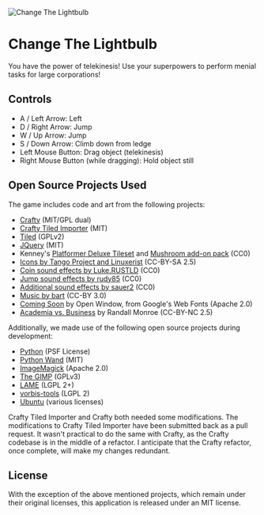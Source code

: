 ![Change The Lightbulb](https://raw.github.com/jamespic/game-off-2013/master/screenshot.png)

# Change The Lightbulb

You have the power of telekinesis! Use your superpowers to perform menial
tasks for large corporations!

## Controls
- A / Left Arrow: Left
- D / Right Arrow: Jump
- W / Up Arrow: Jump
- S / Down Arrow: Climb down from ledge
- Left Mouse Button: Drag object (telekinesis)
- Right Mouse Button (while dragging): Hold object still

## Open Source Projects Used

The game includes code and art from the following projects:
- [Crafty](https://github.com/craftyjs/Crafty) (MIT/GPL dual)
- [Crafty Tiled Importer](https://github.com/mleveck/Crafty-Tiled-Map-Importer) (MIT)
- [Tiled](https://github.com/bjorn/tiled) (GPLv2)
- [JQuery](https://github.com/jquery/jquery) (MIT)
- Kenney's [Platformer Deluxe Tileset](http://opengameart.org/content/platformer-art-deluxe) and [Mushroom add-on pack](http://opengameart.org/content/platformer-art-mushroom-land) (CC0)
- [Icons by Tango Project and Linuxerist](http://commons.wikimedia.org/wiki/File:Dialog-information_on.svg) (CC-BY-SA 2.5)
- [Coin sound effects by Luke.RUSTLD](http://opengameart.org/content/10-8bit-coin-sounds) (CC0)
- [Jump sound effects by rudy85](http://opengameart.org/content/jump-sounds) (CC0)
- [Additional sound effects by sauer2](http://opengameart.org/content/oldschool-win-and-die-jump-and-run-sounds) (CC0)
- [Music by bart](http://opengameart.org/content/jump-and-run-8-bit) (CC-BY 3.0)
- [Coming Soon](http://www.google.com/fonts) by Open Window, from Google's Web Fonts (Apache 2.0)
- [Academia vs. Business](http://xkcd.com/664/) by Randall Monroe (CC-BY-NC 2.5)

Additionally, we made use of the following open source projects during
development:
- [Python](http://www.python.org/) (PSF License)
- [Python Wand](https://github.com/dahlia/wand) (MIT)
- [ImageMagick](http://www.imagemagick.org/) (Apache 2.0)
- [The GIMP](http://www.gimp.org/) (GPLv3)
- [LAME](http://lame.sourceforge.net/) (LGPL 2+)
- [vorbis-tools](https://wiki.xiph.org/Vorbis-tools) (LGPL 2)
- [Ubuntu](http://www.ubuntu.com/) (various licenses)

Crafty Tiled Importer and Crafty both needed some modifications. The modifications to
Crafty Tiled Importer have been submitted back as a pull request. It wasn't practical
to do the same with Crafty, as the Crafty codebase is in the middle of
a refactor. I anticipate that the Crafty refactor, once complete, will make my changes
redundant.

## License

With the exception of the above mentioned projects, which remain under their original
licenses, this application is released under an MIT license.
